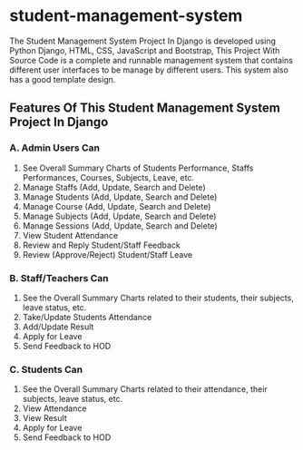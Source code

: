 # student-management-system


The Student Management System Project In Django is developed using Python Django, HTML, CSS, JavaScript and Bootstrap, This Project With Source Code is a complete and runnable management system that contains different user interfaces to be manage by different users. This system also has a good template design.

## Features Of This Student Management System Project In Django

### A.	Admin Users Can
1.	See Overall Summary Charts of Students Performance, Staffs Performances, Courses, Subjects, Leave, etc.
2.	Manage Staffs (Add, Update, Search and Delete)
3.	Manage Students (Add, Update, Search and Delete)
4.	Manage Course (Add, Update, Search and Delete)
5.	Manage Subjects (Add, Update, Search and Delete)
6.	Manage Sessions (Add, Update, Search and Delete)
7.	View Student Attendance
8.	Review and Reply Student/Staff Feedback
9.	Review (Approve/Reject) Student/Staff Leave

### B. Staff/Teachers Can

1.	See the Overall Summary Charts related to their students, their subjects, leave status, etc.
2.	Take/Update Students Attendance
3.	Add/Update Result
4.	Apply for Leave
5.	Send Feedback to HOD

### C. Students Can
1.	See the Overall Summary Charts related to their attendance, their subjects, leave status, etc.
2.	View Attendance
3.	View Result
4.	Apply for Leave
5.	Send Feedback to HOD
